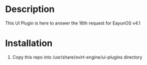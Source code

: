 Description
=============================

This UI Plugin is here to answer the 16th request for EayunOS v4.1

Installation
=============================
1. Copy this repo into /usr/share/ovirt-engine/ui-plugins directory
